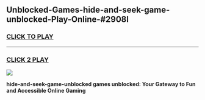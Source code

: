 
## Unblocked-Games-hide-and-seek-game-unblocked-Play-Online-#2908l
<h3>
<a href="https://premium.freeplayer.one?title=hide-and-seek-game-unblocked&ref=24F">CLICK TO PLAY</a></h3>
<hr>

<h3>
<a href="https://premium.freeplayer.one?title=hide-and-seek-game-unblocked&ref=24F">CLICK 2 PLAY</a>
  
</h3>

<a href="https://premium.freeplayer.one?title=hide-and-seek-game-unblocked&ref=24F/"><img src="https://clearcache.store/games.png"></a>


**hide-and-seek-game-unblocked games unblocked: Your Gateway to Fun and Accessible Online Gaming**
